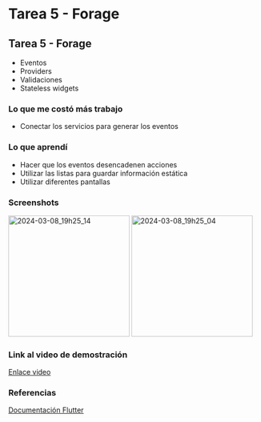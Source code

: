 # Tarea 5 - Forage

## Tarea 5 - Forage

- Eventos
- Providers
- Validaciones
- Stateless widgets

### Lo que me costó más trabajo

- Conectar los servicios para generar los eventos 

### Lo que aprendí

- Hacer que los eventos desencadenen acciones
- Utilizar las listas para guardar información estática
- Utilizar diferentes pantallas

### Screenshots
<img width="242" alt="2024-03-08_19h25_14" src="https://github.com/Saul-Ceti/forage/assets/102005888/b4b13117-8a5f-4c26-bd17-7401190744dc">
<img width="242" alt="2024-03-08_19h25_04" src="https://github.com/Saul-Ceti/forage/assets/102005888/31f141a5-5bd3-4b6f-9eaf-da275b5c3bc1">

### Link al video de demostración

[Enlace video](https://youtu.be/UnmVNYwgpZI)

### Referencias

[Documentación Flutter](https://docs.flutter.dev/ui/widgets/basics)

